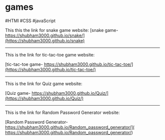 # games

#HTMl  #CSS  #javaScript

This this the link for snake game website:
[snake game- https://shubham3000.github.io/snake/](https://shubham3000.github.io/snake)


--------------------------------


This is the link for tic-tac-toe game website:

[tic-tac-toe game- https://shubham3000.github.io/tic-tac-toe/](https://shubham3000.github.io/tic-tac-toe/)


--------------------------------


This is the link for Quiz game website:

[Quiz game- https://shubham3000.github.io/Quiz/](https://shubham3000.github.io/Quiz/)


--------------------------------


This is the link for Random Password Generator website:

[Random Password Generator- https://shubham3000.github.io/Random_password_generator/]( https://shubham3000.github.io/Random_password_generator/)
